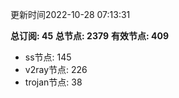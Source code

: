 更新时间2022-10-28 07:13:31

**总订阅: 45**
**总节点: 2379**
**有效节点: 409**
- ss节点: 145
- v2ray节点: 226
- trojan节点: 38
